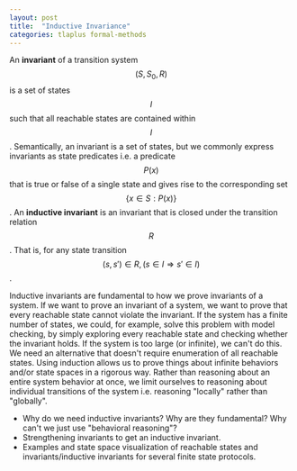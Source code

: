 ```yaml
---
layout: post
title:  "Inductive Invariance"
categories: tlaplus formal-methods 
---
```


An **invariant** of a transition system $$(S, S_0, R)$$ is a set of states $$ I $$ such that all reachable states are contained within $$ I $$. Semantically, an invariant is a set of states, but we commonly express invariants as state predicates i.e. a predicate $$ P(x) $$ that is true or false of a single state and gives rise to the corresponding set $$\{x \in S : P(x)\}$$. An **inductive invariant** is an invariant that is closed under the transition relation $$ R $$. That is, for any state transition $$(s, s') \in R, (s \in I \Rightarrow s' \in I)$$.

Inductive invariants are fundamental to how we prove invariants of a system. If we want to prove an invariant of a system, we want to prove that every reachable state cannot violate the invariant. If the system has a finite number of states, we could, for example, solve this problem with model checking, by simply exploring every reachable state and checking whether the invariant holds. If the system is too large (or infinite), we can't do this. We need an alternative that doesn't require enumeration of all reachable states. Using induction allows us to prove things about infinite behaviors and/or state spaces in a rigorous way. Rather than reasoning about an entire system behavior at once, we limit ourselves to reasoning about individual transitions of the system i.e. reasoning "locally" rather than "globally". 

- Why do we need inductive invariants? Why are they fundamental? Why can't we just use "behavioral reasoning"?
- Strengthening invariants to get an inductive invariant.
- Examples and state space visualization of reachable states and invariants/inductive invariants for several finite state protocols.


<!-- 
When specifying and verifying a transition system, one of the common type of properties we want to verify are **invariants**. An invariant is a property that holds for all reachable states of a system. The natural way to express an invariant is as a state predicate e.g. a property that is true or false of a particular state. This predicate defines a corresponding set of states $$I$$: the set of all states that satisfy the predicate. If we define $$Reach$$ to be the set of all reachable states of our transition system, we can formally define an invariant as a set of states $$I$$ such that $$Reach \subseteq I$$. That is, every reachable state of the system is contained within the invariant. As a logical formula, we can write this as $$Spec \Rightarrow \square I$$, where $$Spec$$ is a formula that defines the set of reachable states of our system. -->


